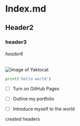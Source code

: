 # Index.md
## Header2
### header3
###### header6

![Image of Yaktocat](https://octodex.github.com/images/yaktocat.png)



```python
print('hello world')
```

- [ ] Turn on GitHub Pages
- [ ] Outline my portfolio
- [ ] Introduce myself to the world







created headers

